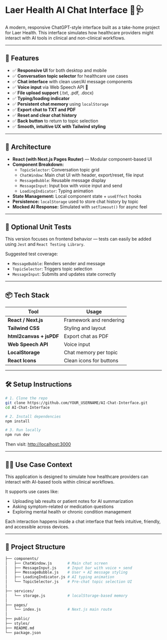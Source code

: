 # Laer Health AI Chat Interface 💬🩺

A modern, responsive ChatGPT-style interface built as a take-home project for Laer Health. This interface simulates how healthcare providers might interact with AI tools in clinical and non-clinical workflows.

---

## 🚀 Features

- ✅ **Responsive UI** for both desktop and mobile
- ✅ **Conversation topic selector** for healthcare use cases
- ✅ **Chat interface** with clean user/AI message components
- ✅ **Voice input** via Web Speech API 🎤
- ✅ **File upload support** (.txt, .pdf, .docx)
- ✅ **Typing/loading indicator**
- ✅ **Persistent chat memory** using `localStorage`
- ✅ **Export chat to TXT and PDF**
- ✅ **Reset and clear chat history**
- ✅ **Back button** to return to topic selection
- ✅ **Smooth, intuitive UX with Tailwind styling**

---

## 🧠 Architecture

- **React (with Next.js Pages Router)** — Modular component-based UI
- **Component Breakdown:**
  - `TopicSelector`: Conversation topic grid
  - `ChatWindow`: Main chat UI with header, export/reset, file input
  - `MessageBubble`: Reusable message display
  - `MessageInput`: Input box with voice input and send
  - `LoadingIndicator`: Typing animation
- **State Management:** Local component state + `useEffect` hooks
- **Persistence:** `localStorage` used to store chat history by topic
- **Mocked AI Response:** Simulated with `setTimeout()` for async feel

---

## 🧪 Optional Unit Tests

This version focuses on frontend behavior — tests can easily be added using `Jest` and `React Testing Library`.

Suggested test coverage:

- `MessageBubble`: Renders sender and message
- `TopicSelector`: Triggers topic selection
- `MessageInput`: Submits and updates state correctly

---

## 📦 Tech Stack

| Tool                    | Usage                   |
| ----------------------- | ----------------------- |
| **React / Next.js**     | Framework and rendering |
| **Tailwind CSS**        | Styling and layout      |
| **html2canvas + jsPDF** | Export chat as PDF      |
| **Web Speech API**      | Voice input             |
| **LocalStorage**        | Chat memory per topic   |
| **React Icons**         | Clean icons for buttons |

---

## 🛠 Setup Instructions

```bash
# 1. Clone the repo
git clone https://github.com/YOUR_USERNAME/AI-Chat-Interface.git
cd AI-Chat-Interface

# 2. Install dependencies
npm install

# 3. Run locally
npm run dev
```

Then visit: [http://localhost:3000](http://localhost:3000)

---

## 🧑‍⚕️ Use Case Context

This application is designed to simulate how healthcare providers can interact with AI-based tools within clinical workflows.

It supports use cases like:

- Uploading lab results or patient notes for AI summarization
- Asking symptom-related or medication questions
- Exploring mental health or chronic condition management

Each interaction happens inside a chat interface that feels intuitive, friendly, and accessible across devices.

---

## 📁 Project Structure

```bash
├── components/
│   ├── ChatWindow.js       # Main chat screen
│   ├── MessageInput.js     # Input bar with voice + send
│   ├── MessageBubble.js    # User + AI message styling
│   ├── LoadingIndicator.js # AI typing animation
│   └── TopicSelector.js    # Pre-chat topic selection UI
│
├── services/
│   └── storage.js          # localStorage-based memory
│
├── pages/
│   └── index.js            # Next.js main route
│
├── public/
├── styles/
├── README.md
└── package.json

```
